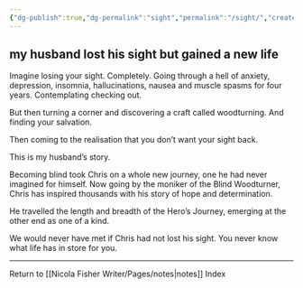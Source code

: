 ```yaml
---
{"dg-publish":true,"dg-permalink":"sight","permalink":"/sight/","created":"","updated":""}
---
```



## my husband lost his sight but gained a new life

Imagine losing your sight. Completely. Going through a hell of anxiety, depression, insomnia, hallucinations, nausea and muscle spasms for four years. Contemplating checking out.

But then turning a corner and discovering a craft called woodturning. And finding your salvation.

Then coming to the realisation that you don’t want your sight back.

This is my husband’s story.

Becoming blind took Chris on a whole new journey, one he had never imagined for himself. Now going by the moniker of the Blind Woodturner, Chris has inspired thousands with his story of hope and determination.

He travelled the length and breadth of the Hero’s Journey, emerging at the other end as one of a kind.

We would never have met if Chris had not lost his sight. You never know what life has in store for you.

---

Return to [[Nicola Fisher Writer/Pages/notes\|notes]] Index